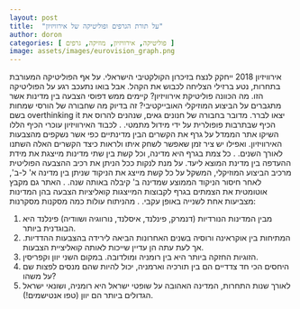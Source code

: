 ```yaml
---
layout: post
title:  "על תורת הגרפים ופוליטיקה של אירוויזיון"
author: doron
categories: [ פוליטיקה, אירוויזיון, מוזיקה, גרפים ]
image: assets/images/eurovision_graph.png
---
```


אירוויזיון 2018 ייחקק לנצח בזיכרון הקולקטיבי הישראלי. על אף הפוליטיקה המעורבת בתחרות, נטע ברזילי הצליחה לכבוש את הקהל. 
אבל בואו נתעכב רגע על הפוליטיקה הזו. מה הכוונה פוליטיקת אירוויזיון? קיימים ממש דפוסי הצבעה בין מדינות אשר מתגברים על הביצוע המוזיקלי האובייקטיבי?
זה בדיוק מה שחבורה של הורסי שמחות בשם overthinking it יצאו לברר. מדובר בחבורה של חנונים גאים, שנהנים להרוס את הכיף שבתרבות פופולרית  על ידי מידול מתמטי.
.
לכבוד האירוויזיון עוכרי הכיף הללו השיקו אתר הממדל על גרף את הקשרים הבין מדינתיים כפי אשר נשקפים מהצבעות האירוויזיון. ואפילו יש ציר זמן שאפשר לשחק איתו ולראות כיצד הקשרים האלה השתנו לאורך השנים.
.
כל צמת בגרף היא מדינה, וכל קשת בין שתי מדינות מייצגת את מידת ההעדפה בין מדינת המוצא ליעד. על מנת לנקות ככל הניתן את רכיב ההצבעה הפוליטית מרכיב הביצוע המוזיקלי, המשקל על כל קשת מייצג את הניקוד שניתן בין מדינה א' ל-ב', לאחר חיסור הניקוד הממוצע שמדינה ב' קיבלה באותה שנה.
.
האתר גם מקבץ אוטומטית את הצמתים בגרף לקבוצות המייצגות קואליציות הצבעה בהן המדינות מצביעות אחת לשנייה באופן עקבי.
.
מהניתוח עולות כמה מסקנות מסקרנות:
1. מבין המדינות הנורדיות (דנמרק, פינלנד, איסלנד, נורווגיה ושוודיה) פינלנד היא הבוגדנית ביותר.
2. המתיחות בין אוקראינה ורוסיה בשנים האחרונות הביאה לירידה בהצבעות ההדדיות. אך לעת עתה הן עדיין שייכות לאותה קואליציית הצבעות.
3. הזוגיות החזקה ביותר היא בין רומניה ומולדובה. במקום השני יוון וקפריסין.
4. היחסים הכי חד צדדיים הם בין תורכיה וארמניה, יכול להיות שהם מנסים לפצות שם על משהו?
5. לאורך שנות התחרות, המדינה האהובה על שופטי ישראל היא רומניה, ושונאי ישראל הגדולים ביותר הם יוון (טפו אנטישמים!).

